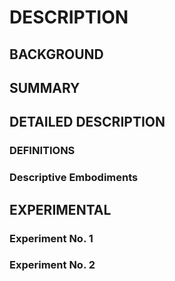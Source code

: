 # DESCRIPTION

## BACKGROUND

## SUMMARY

## DETAILED DESCRIPTION

### DEFINITIONS

### Descriptive Embodiments

## EXPERIMENTAL

### Experiment No. 1

### Experiment No. 2

